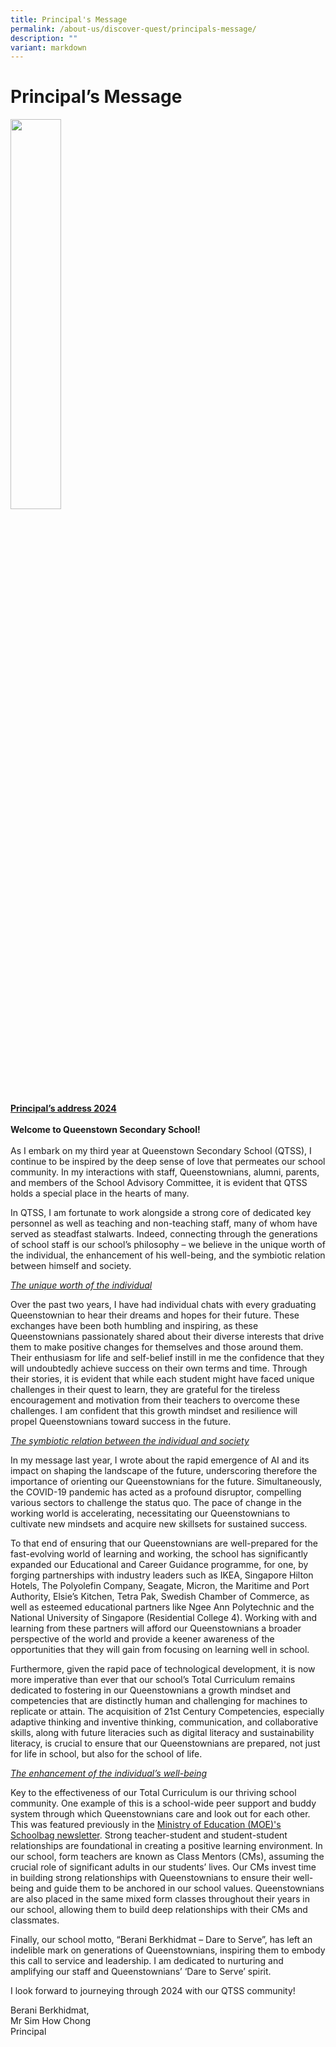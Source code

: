 ```yaml
---
title: Principal's Message
permalink: /about-us/discover-quest/principals-message/
description: ""
variant: markdown
---
```

<h1>Principal’s Message</h1><div class="isomer-image-wrapper"><img style="width: 40%;" height="auto" width="100%" alt="" src="/images/P-SHC.jpg"></div><p><strong><u>Principal’s address 2024</u></strong><br><br><strong>Welcome to Queenstown Secondary School!</strong><br><br>As I embark on my third year at Queenstown Secondary School (QTSS), I continue to be inspired by the deep sense of love that permeates our school community. In my interactions with staff, Queenstownians, alumni, parents, and members of the School Advisory Committee, it is evident that QTSS holds a special place in the hearts of many.<br></p><p>In QTSS, I am fortunate to work alongside a strong core of dedicated key personnel as well as teaching and non-teaching staff, many of whom have served as steadfast stalwarts. Indeed, connecting through the generations of school staff is our school’s philosophy – we believe in the unique worth of the individual, the enhancement of his well-being, and the symbiotic relation between himself and society.</p><p><em><u>The unique worth of the individual</u></em></p><p>Over the past two years, I have had individual chats with every graduating Queenstownian to hear their dreams and hopes for their future. These exchanges have been both humbling and inspiring, as these Queenstownians passionately shared about their diverse interests that drive them to make positive changes for themselves and those around them. Their enthusiasm for life and self-belief instill in me the confidence that they will undoubtedly achieve success on their own terms and time. Through their stories, it is evident that while each student might have faced unique challenges in their quest to learn, they are grateful for the tireless encouragement and motivation from their teachers to overcome these challenges. I am confident that this growth mindset and resilience will propel Queenstownians toward success in the future.</p><p><em><u>The symbiotic relation between the individual and society</u></em></p><p>In my message last year, I wrote about the rapid emergence of AI and its impact on shaping the landscape of the future, underscoring therefore the importance of orienting our Queenstownians for the future. Simultaneously, the COVID-19 pandemic has acted as a profound disruptor, compelling various sectors to challenge the status quo. The pace of change in the working world is accelerating, necessitating our Queenstownians to cultivate new mindsets and acquire new skillsets for sustained success.</p><p>To that end of ensuring that our Queenstownians are well-prepared for the fast-evolving world of learning and working, the school has significantly expanded our Educational and Career Guidance programme, for one, by forging partnerships with industry leaders such as IKEA, Singapore Hilton Hotels, The Polyolefin Company, Seagate, Micron, the Maritime and Port Authority, Elsie’s Kitchen, Tetra Pak, Swedish Chamber of Commerce, as well as esteemed educational partners like Ngee Ann Polytechnic and the National University of Singapore (Residential College 4). Working with and learning from these partners will afford our Queenstownians a broader perspective of the world and provide a keener awareness of the opportunities that they will gain from focusing on learning well in school.</p><p>Furthermore, given the rapid pace of technological development, it is now more imperative than ever that our school’s Total Curriculum remains dedicated to fostering in our Queenstownians a growth mindset and competencies that are distinctly human and challenging for machines to replicate or attain. The acquisition of 21st Century Competencies, especially adaptive thinking and inventive thinking, communication, and collaborative skills, along with future literacies such as digital literacy and sustainability literacy, is crucial to ensure that our Queenstownians are prepared, not just for life in school, but also for the school of life.</p><p><em><u>The enhancement of the individual’s well-being</u></em></p><p>Key to the effectiveness of our Total Curriculum is our thriving school community. One example of this is a school-wide peer support and buddy system through which Queenstownians care and look out for each other. This was featured previously in the <a href="https://www.schoolbag.edu.sg/story/helping-kids-feel-good-about-themselves" rel="noopener noreferrer nofollow" target="_blank">Ministry of Education (MOE)'s Schoolbag newsletter</a>. Strong teacher-student and student-student relationships are foundational in creating a positive learning environment. In our school, form teachers are known as Class Mentors (CMs), assuming the crucial role of significant adults in our students’ lives. Our CMs invest time in building strong relationships with Queenstownians to ensure their well-being and guide them to be anchored in our school values. Queenstownians are also placed in the same mixed form classes throughout their years in our school, allowing them to build deep relationships with their CMs and classmates.</p><p>Finally, our school motto, “Berani Berkhidmat – Dare to Serve”, has left an indelible mark on generations of Queenstownians, inspiring them to embody this call to service and leadership. I am dedicated to nurturing and amplifying our staff and Queenstownians’ ‘Dare to Serve’ spirit.</p><p>I look forward to journeying through 2024 with our QTSS community!</p><p>Berani Berkhidmat,<br>Mr Sim How Chong<br>Principal</p><p></p><p></p>